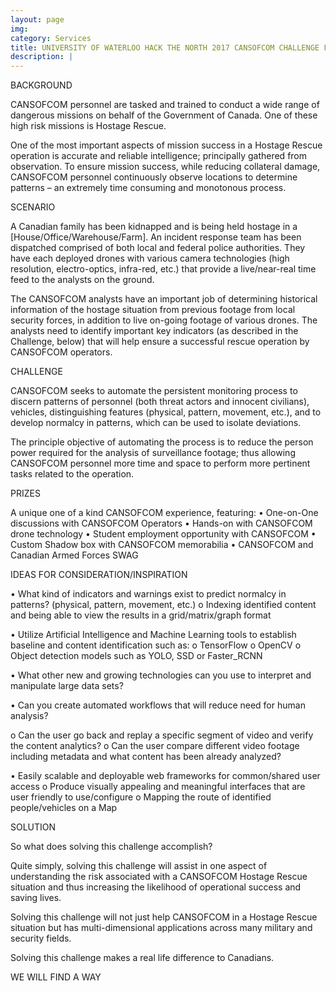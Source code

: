 ```yaml
---
layout: page
img:
category: Services
title: UNIVERSITY OF WATERLOO HACK THE NORTH 2017 CANSOFCOM CHALLENGE FRAMEWORK 
description: |
---
```


BACKGROUND
 
CANSOFCOM personnel are tasked and trained to conduct a wide range of dangerous missions on behalf of the Government of Canada.  One of these high risk missions is Hostage Rescue. 

One of the most important aspects of mission success in a Hostage Rescue operation is accurate and reliable intelligence; principally gathered from observation.  To ensure mission success, while reducing collateral damage, CANSOFCOM personnel continuously observe locations to determine patterns – an extremely time consuming and monotonous process.

SCENARIO

A Canadian family has been kidnapped and is being held hostage in a [House/Office/Warehouse/Farm]. An incident response team has been dispatched comprised of both local and federal police authorities. They have each deployed drones with various camera technologies (high resolution, electro-optics, infra-red, etc.) that provide a live/near-real time feed to the analysts on the ground. 

The CANSOFCOM analysts have an important job of determining historical information of the hostage situation from previous footage from local security forces, in addition to live on-going footage of various drones. The analysts need to identify important key indicators (as described in the Challenge, below) that will help ensure a successful rescue operation by CANSOFCOM operators.

CHALLENGE

CANSOFCOM seeks to automate the persistent monitoring process to discern patterns of personnel (both threat actors and innocent civilians), vehicles, distinguishing features (physical, pattern, movement, etc.), and to develop normalcy in patterns, which can be used to isolate deviations.  

The principle objective of automating the process is to reduce the person power required for the analysis of surveillance footage; thus allowing CANSOFCOM personnel more time and space to perform more pertinent tasks related to the operation.

PRIZES

A unique one of a kind CANSOFCOM experience, featuring:
•	One-on-One discussions with CANSOFCOM Operators
•	Hands-on with CANSOFCOM drone technology
•	Student employment opportunity with CANSOFCOM
•	Custom Shadow box with CANSOFCOM memorabilia
•	CANSOFCOM and Canadian Armed Forces SWAG

IDEAS FOR CONSIDERATION/INSPIRATION 

•	What kind of indicators and warnings exist to predict normalcy in patterns? (physical, pattern, movement, etc.)
o	Indexing identified content and being able to view the results in a grid/matrix/graph format

•	Utilize Artificial Intelligence and Machine Learning tools to establish baseline and content identification such as:
o	TensorFlow
o	OpenCV
o	Object detection models such as YOLO, SSD or Faster_RCNN

•	What other new and growing technologies can you use to interpret and manipulate large data sets?

•	Can you create automated workflows that will reduce need for human analysis?

o	Can the user go back and replay a specific segment of video and verify the content analytics?
o	Can the user compare different video footage including metadata and what content has been already analyzed?

•	Easily scalable and deployable web frameworks for common/shared user access
o	Produce visually appealing and meaningful interfaces that are user friendly to use/configure
o	Mapping the route of identified people/vehicles on a Map

SOLUTION

So what does solving this challenge accomplish? 

Quite simply, solving this challenge will assist in one aspect of understanding the risk associated with a CANSOFCOM Hostage Rescue situation and thus increasing the likelihood of operational success and saving lives.

Solving this challenge will not just help CANSOFCOM in a Hostage Rescue situation but has multi-dimensional applications across many military and security fields. 

Solving this challenge makes a real life difference to Canadians. 

WE WILL FIND A WAY
